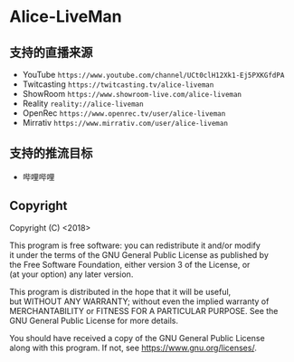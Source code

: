 # Alice-LiveMan
## 支持的直播来源
+ YouTube `https://www.youtube.com/channel/UCt0clH12Xk1-Ej5PXKGfdPA`
+ Twitcasting `https://twitcasting.tv/alice-liveman`
+ ShowRoom `https://www.showroom-live.com/alice-liveman`
+ Reality `reality://alice-liveman`
+ OpenRec `https://www.openrec.tv/user/alice-liveman`
+ Mirrativ `https://www.mirrativ.com/user/alice-liveman`

## 支持的推流目标
+ 哔哩哔哩

## Copyright
<Alice LiveMan>  
Copyright (C) <2018>  <NekoSunflower>  

This program is free software: you can redistribute it and/or modify  
it under the terms of the GNU General Public License as published by  
the Free Software Foundation, either version 3 of the License, or  
(at your option) any later version.  
  
This program is distributed in the hope that it will be useful,  
but WITHOUT ANY WARRANTY; without even the implied warranty of  
MERCHANTABILITY or FITNESS FOR A PARTICULAR PURPOSE.  See the  
GNU General Public License for more details.  
  
You should have received a copy of the GNU General Public License  
along with this program.  If not, see <https://www.gnu.org/licenses/>.  
